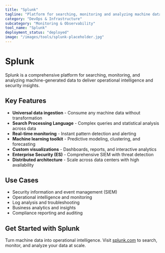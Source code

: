 ```yaml
---
title: "Splunk"
tagline: "Platform for searching, monitoring and analyzing machine data"
category: "DevOps & Infrastructure"
subcategory: "Monitoring & Observability"
tool_name: "Splunk"
deployment_status: "deployed"
image: "/images/tools/splunk-placeholder.jpg"
---
```


# Splunk

Splunk is a comprehensive platform for searching, monitoring, and analyzing machine-generated data to deliver operational intelligence and security insights.

## Key Features

- **Universal data ingestion** - Consume any machine data without transformation
- **Search Processing Language** - Complex queries and statistical analysis across data
- **Real-time monitoring** - Instant pattern detection and alerting
- **Machine learning toolkit** - Predictive modeling, clustering, and forecasting
- **Custom visualizations** - Dashboards, reports, and interactive analytics
- **Enterprise Security (ES)** - Comprehensive SIEM with threat detection
- **Distributed architecture** - Scale across data centers with high availability

## Use Cases

- Security information and event management (SIEM)
- Operational intelligence and monitoring
- Log analysis and troubleshooting
- Business analytics and insights  
- Compliance reporting and auditing

## Get Started with Splunk

Turn machine data into operational intelligence. Visit [splunk.com](https://www.splunk.com) to search, monitor, and analyze your data at scale.
